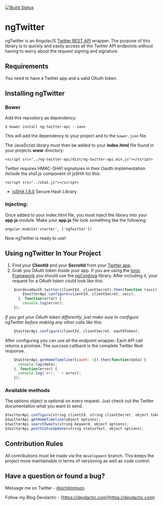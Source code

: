 [![Build Status](https://travis-ci.org/saimon24/ng-twitter.svg?branch=master)](https://travis-ci.org/saimon24/ng-twitter)

# ngTwitter

ngTwitter is an AngularJS [Twitter REST API](https://dev.twitter.com/rest/public) wrapper.  The purpose of this library is to quickly and easily access all the Twitter API endpoints without having to worry about the request signing and signature.


## Requirements

You need to have a Twitter app and a valid OAuth token.


## Installing ngTwitter

### Bower

Add this repository as dependency:

    $ bower install ng-twitter-api --save

This will add the dependency to your project and to the `bower.json` file.

The JavaScript library must then be added to your **index.html** file found in your projects **www**
directory:

    <script src="../ng-twitter-api/dist/ng-twitter-api.min.js"></script>

Twitter requires HMAC-SHA1 signatures in their Oauth implementation. Include the sha1.js component of jsSHA for this:

    <script src="../sha1.js"></script>

* [jsSHA 1.6.0](https://github.com/Caligatio/jsSHA) Secure Hash Library

### Injecting:

Once added to your index.html file, you must inject the library into your **app.js** module.  Make your
**app.js** file look something like the following:

    angular.module('starter', ['ngTwitter'])

Now ngTwitter is ready to use!

## Using ngTwitter In Your Project
1. Find your **ClientId** and your **SecretId** from your [Twitter app](https://apps.twitter.com/).
2. Grab you OAuth token inside your app. If you are using the [Ionic Framework](http://ionicframework.com/) you should use the [ngCordova](http://ngcordova.com/) library. After including it, your request for a OAuth token could look like this:
```javascript
    $cordovaOauth.twitter(clientId, clientSecret).then(function (succ) {
        $twitterApi.configure(clientId, clientSecret, succ);
      }, function(error) {
        console.log(error);
    });
```
*If you got your OAuth token differently, just make sure to configure ngTwitter before making any other calls like this:*
```javascript
    $twitterApi.configure(clientId, clientSecret, oauthToken);
```
After configuring you can use all the endpoint wrapper. Each API call returns a promise. The success callback is the complete Twitter Rest response.
```javascript
    $twitterApi.getHomeTimeline({count: 5}).then(function(data) {
      console.log(data);
    }, function(error) {
      console.log('err: ' + error);
    });
````

### Available methods
The options object is optional on every request. Just check out the Twitter documentation what you want to send.
```javascript
$twitterApi.configure(string clientId, string clientSecret, object token);
$twitterApi.getHomeTimeline(object options);
$twitterApi.searchTweets(string keyword, object options);
$twitterApi.postStatusUpdate(string statusText, object options);
```


## Contribution Rules

All contributions must be made via the `development` branch.  This keeps the project more maintainable in terms of versioning as well as code control.


## Have a question or found a bug?

Message me on Twitter - [@schlimmson](https://www.twitter.com/schlimmson)

Follow my Blog Devdactic - [https://devdactic.com](https://devdactic.com)
